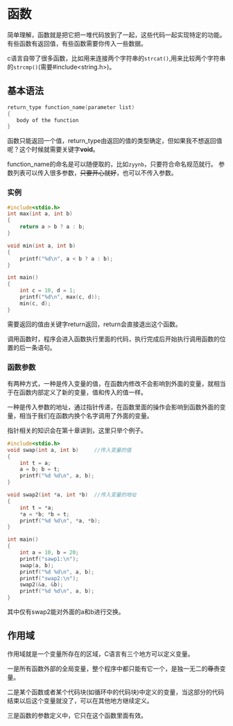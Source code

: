 # 函数

简单理解，函数就是把它把一堆代码放到了一起，这些代码一起实现特定的功能。有些函数有返回值，有些函数需要你传入一些数据。

c语言自带了很多函数，比如用来连接两个字符串的`strcat()`,用来比较两个字符串的`strcmp()`(需要#include<string.h>)。
## 基本语法
```c
return_type function_name(parameter list)
{
   body of the function
}
```
函数只能返回一个值，return_type由返回的值的类型确定，但如果我不想返回值呢？这个时候就需要关键字**void**。

function_name的命名是可以随便取的，比如`zyynb`，只要符合命名规范就行。
参数列表可以传入很多参数，~~只要开心就好~~，也可以不传入参数。

### 实例
```c
#include<stdio.h>
int max(int a, int b)
{
    return a > b ? a : b;
}

void min(int a, int b)
{
    printf("%d\n", a < b ? a : b);
}

int main()
{
    int c = 10, d = 1;
    printf("%d\n", max(c, d));
    min(c, d);
}
```
需要返回的值由关键字return返回，return会直接退出这个函数。

调用函数时，程序会进入函数执行里面的代码，执行完成后开始执行调用函数的位置的后一条语句。

### 函数参数
有两种方式，一种是传入变量的值，在函数内修改不会影响到外面的变量，就相当于在函数内部定义了新的变量，值和传入的值一样。

一种是传入参数的地址，通过指针传递，在函数里面的操作会影响到函数外面的变量，相当于我们在函数内换个名字调用了外面的变量。

指针相关的知识会在第十章讲到，这里只举个例子。
```c
#include<stdio.h>
void swap(int a, int b)     //传入变量的值
{
	int t = a;
	a = b; b = t;
	printf("%d %d\n", a, b);
}

void swap2(int *a, int *b)  //传入变量的地址
{
	int t = *a;
	*a = *b; *b = t;
	printf("%d %d\n", *a, *b);
}

int main()
{
	int a = 10, b = 20;
	printf("sawp1:\n");
	swap(a, b);
	printf("%d %d\n", a, b); 
	printf("swap2:\n");
	swap2(&a, &b);
	printf("%d %d\n", a, b);
}
```
其中仅有swap2能对外面的a和b进行交换。

## 作用域
作用域就是一个变量所存在的区域，C语言有三个地方可以定义变量。

一是所有函数外部的全局变量，整个程序中都只能有它一个，是独一无二的~~尊贵~~变量。

二是某个函数或者某个代码块(如循环中的代码块)中定义的变量，当这部分的代码结束以后这个变量就没了，可以在其他地方继续定义。

三是函数的参数定义中，它只在这个函数里面有效。
